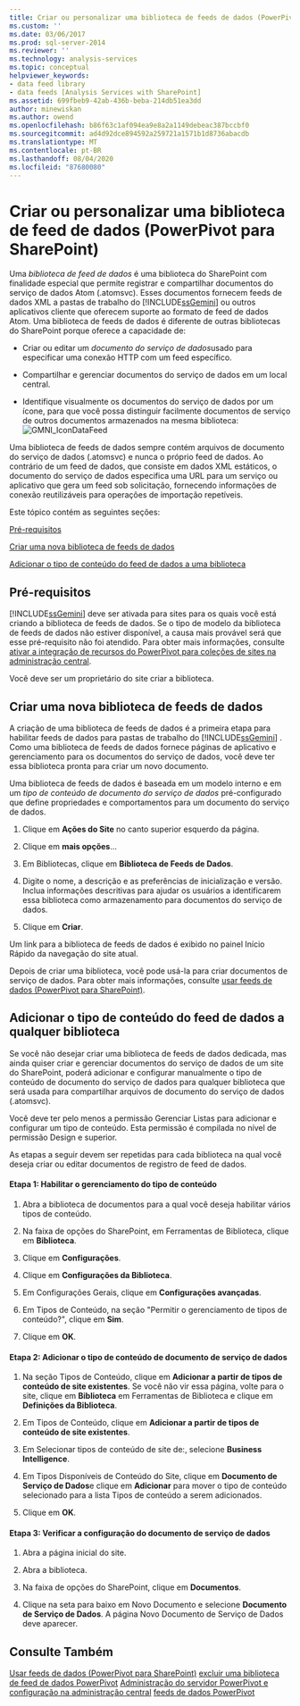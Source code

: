 ```yaml
---
title: Criar ou personalizar uma biblioteca de feeds de dados (PowerPivot para SharePoint) | Microsoft Docs
ms.custom: ''
ms.date: 03/06/2017
ms.prod: sql-server-2014
ms.reviewer: ''
ms.technology: analysis-services
ms.topic: conceptual
helpviewer_keywords:
- data feed library
- data feeds [Analysis Services with SharePoint]
ms.assetid: 699fbeb9-42ab-436b-beba-214db51ea3dd
author: minewiskan
ms.author: owend
ms.openlocfilehash: b86f63c1af094ea9e8a2a1149debeac387bccbf0
ms.sourcegitcommit: ad4d92dce894592a259721a1571b1d8736abacdb
ms.translationtype: MT
ms.contentlocale: pt-BR
ms.lasthandoff: 08/04/2020
ms.locfileid: "87680080"
---
```

# <a name="create-or-customize-a-data-feed-library-powerpivot-for-sharepoint"></a>Criar ou personalizar uma biblioteca de feed de dados (PowerPivot para SharePoint)
  Uma *biblioteca de feed de dados* é uma biblioteca do SharePoint com finalidade especial que permite registrar e compartilhar documentos do serviço de dados Atom (.atomsvc). Esses documentos fornecem feeds de dados XML a pastas de trabalho do [!INCLUDE[ssGemini](../../includes/ssgemini-md.md)] ou outros aplicativos cliente que oferecem suporte ao formato de feed de dados Atom. Uma biblioteca de feeds de dados é diferente de outras bibliotecas do SharePoint porque oferece a capacidade de:

-   Criar ou editar um *documento do serviço de dados*usado para especificar uma conexão HTTP com um feed específico.

-   Compartilhar e gerenciar documentos do serviço de dados em um local central.

-   Identifique visualmente os documentos do serviço de dados por um ícone, para que você possa distinguir facilmente documentos de serviço de outros documentos armazenados na mesma biblioteca: ![GMNI_IconDataFeed](../media/gmni-icondatafeed.gif "GMNI_IconDataFeed")

 Uma biblioteca de feeds de dados sempre contém arquivos de documento do serviço de dados (.atomsvc) e nunca o próprio feed de dados. Ao contrário de um feed de dados, que consiste em dados XML estáticos, o documento do serviço de dados especifica uma URL para um serviço ou aplicativo que gera um feed sob solicitação, fornecendo informações de conexão reutilizáveis para operações de importação repetíveis.

 Este tópico contém as seguintes seções:

 [Pré-requisitos](#prereq)

 [Criar uma nova biblioteca de feeds de dados](#createlib)

 [Adicionar o tipo de conteúdo do feed de dados a uma biblioteca](#addtolib)

##  <a name="prerequisites"></a><a name="prereq"></a> Pré-requisitos
 [!INCLUDE[ssGemini](../../includes/ssgemini-md.md)] deve ser ativada para sites para os quais você está criando a biblioteca de feeds de dados. Se o tipo de modelo da biblioteca de feeds de dados não estiver disponível, a causa mais provável será que esse pré-requisito não foi atendido. Para obter mais informações, consulte [ativar a integração de recursos do PowerPivot para coleções de sites na administração central](activate-power-pivot-integration-for-site-collections-in-ca.md).

 Você deve ser um proprietário do site criar a biblioteca.

##  <a name="create-a-new-data-feed-library"></a><a name="createlib"></a>Criar uma nova biblioteca de feeds de dados
 A criação de uma biblioteca de feeds de dados é a primeira etapa para habilitar feeds de dados para pastas de trabalho do [!INCLUDE[ssGemini](../../includes/ssgemini-md.md)] . Como uma biblioteca de feeds de dados fornece páginas de aplicativo e gerenciamento para os documentos do serviço de dados, você deve ter essa biblioteca pronta para criar um novo documento.

 Uma biblioteca de feeds de dados é baseada em um modelo interno e em um *tipo de conteúdo de documento do serviço de dados* pré-configurado que define propriedades e comportamentos para um documento do serviço de dados.

1.  Clique em **Ações do Site** no canto superior esquerdo da página.

2.  Clique em **mais opções**...

3.  Em Bibliotecas, clique em **Biblioteca de Feeds de Dados**.

4.  Digite o nome, a descrição e as preferências de inicialização e versão. Inclua informações descritivas para ajudar os usuários a identificarem essa biblioteca como armazenamento para documentos do serviço de dados.

5.  Clique em **Criar**.

 Um link para a biblioteca de feeds de dados é exibido no painel Início Rápido da navegação do site atual.

 Depois de criar uma biblioteca, você pode usá-la para criar documentos de serviço de dados. Para obter mais informações, consulte [usar feeds de dados &#40;PowerPivot para SharePoint&#41;](use-data-feeds-power-pivot-for-sharepoint.md).

##  <a name="add-the-data-feed-content-type-to-any-library"></a><a name="addtolib"></a>Adicionar o tipo de conteúdo do feed de dados a qualquer biblioteca
 Se você não desejar criar uma biblioteca de feeds de dados dedicada, mas ainda quiser criar e gerenciar documentos do serviço de dados de um site do SharePoint, poderá adicionar e configurar manualmente o tipo de conteúdo de documento do serviço de dados para qualquer biblioteca que será usada para compartilhar arquivos de documento do serviço de dados (.atomsvc).

 Você deve ter pelo menos a permissão Gerenciar Listas para adicionar e configurar um tipo de conteúdo. Esta permissão é compilada no nível de permissão Design e superior.

 As etapas a seguir devem ser repetidas para cada biblioteca na qual você deseja criar ou editar documentos de registro de feed de dados.

#### <a name="step-1-enable-content-type-management"></a>Etapa 1: Habilitar o gerenciamento do tipo de conteúdo

1.  Abra a biblioteca de documentos para a qual você deseja habilitar vários tipos de conteúdo.

2.  Na faixa de opções do SharePoint, em Ferramentas de Biblioteca, clique em **Biblioteca**.

3.  Clique em **Configurações**.

4.  Clique em **Configurações da Biblioteca**.

5.  Em Configurações Gerais, clique em **Configurações avançadas**.

6.  Em Tipos de Conteúdo, na seção "Permitir o gerenciamento de tipos de conteúdo?", clique em **Sim**.

7.  Clique em **OK**.

#### <a name="step-2-add-the-data-service-document-content-type"></a>Etapa 2: Adicionar o tipo de conteúdo de documento de serviço de dados

1.  Na seção Tipos de Conteúdo, clique em **Adicionar a partir de tipos de conteúdo de site existentes**. Se você não vir essa página, volte para o site, clique em **Biblioteca** em Ferramentas de Biblioteca e clique em **Definições da Biblioteca**.

2.  Em Tipos de Conteúdo, clique em **Adicionar a partir de tipos de conteúdo de site existentes**.

3.  Em Selecionar tipos de conteúdo de site de:, selecione **Business Intelligence**.

4.  Em Tipos Disponíveis de Conteúdo do Site, clique em **Documento de Serviço de Dados**e clique em **Adicionar** para mover o tipo de conteúdo selecionado para a lista Tipos de conteúdo a serem adicionados.

5.  Clique em **OK**.

#### <a name="step-3-verify-data-service-document-configuration"></a>Etapa 3: Verificar a configuração do documento de serviço de dados

1.  Abra a página inicial do site.

2.  Abra a biblioteca.

3.  Na faixa de opções do SharePoint, clique em **Documentos**.

4.  Clique na seta para baixo em Novo Documento e selecione **Documento de Serviço de Dados**. A página Novo Documento de Serviço de Dados deve aparecer.

## <a name="see-also"></a>Consulte Também
 [Usar feeds de dados &#40;PowerPivot para SharePoint&#41;](use-data-feeds-power-pivot-for-sharepoint.md) [excluir uma biblioteca de feed de dados PowerPivot](delete-a-power-pivot-data-feed-library.md) [Administração do servidor PowerPivot e configuração na administração central](power-pivot-server-administration-and-configuration-in-central-administration.md) [feeds de dados PowerPivot](power-pivot-data-feeds.md)


